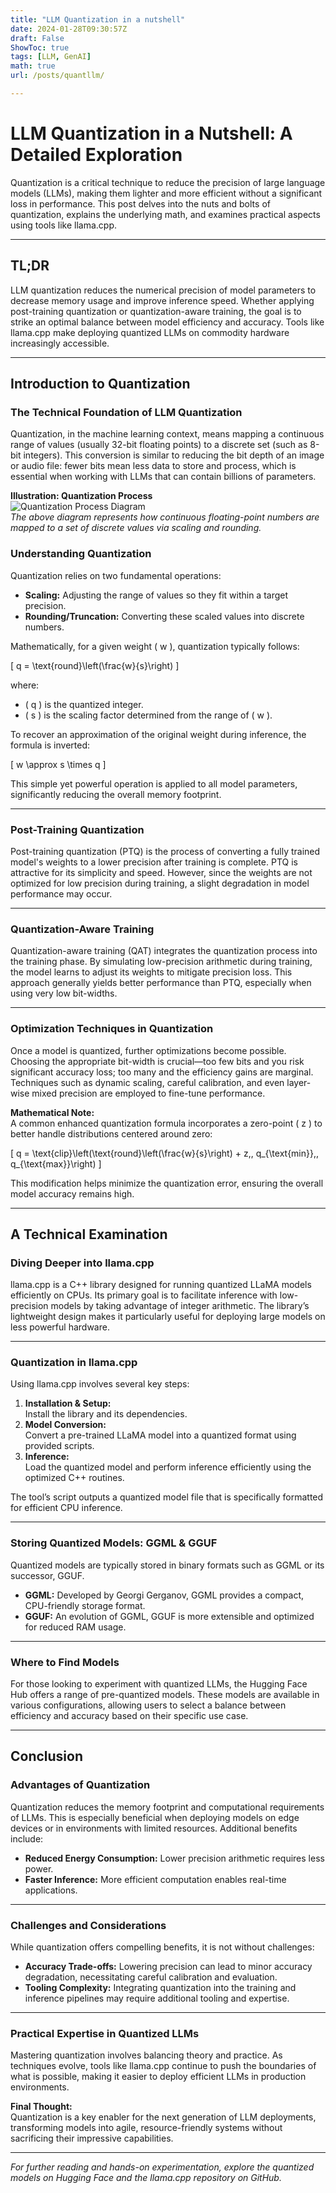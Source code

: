 ```yaml
---
title: "LLM Quantization in a nutshell"
date: 2024-01-28T09:30:57Z
draft: False
ShowToc: true
tags: [LLM, GenAI]
math: true
url: /posts/quantllm/

---
```


# LLM Quantization in a Nutshell: A Detailed Exploration

Quantization is a critical technique to reduce the precision of large language models (LLMs), making them lighter and more efficient without a significant loss in performance. This post delves into the nuts and bolts of quantization, explains the underlying math, and examines practical aspects using tools like llama.cpp.

---

## TL;DR

LLM quantization reduces the numerical precision of model parameters to decrease memory usage and improve inference speed. Whether applying post-training quantization or quantization-aware training, the goal is to strike an optimal balance between model efficiency and accuracy. Tools like llama.cpp make deploying quantized LLMs on commodity hardware increasingly accessible.

---

## Introduction to Quantization

### The Technical Foundation of LLM Quantization

Quantization, in the machine learning context, means mapping a continuous range of values (usually 32-bit floating points) to a discrete set (such as 8-bit integers). This conversion is similar to reducing the bit depth of an image or audio file: fewer bits mean less data to store and process, which is essential when working with LLMs that can contain billions of parameters.

**Illustration: Quantization Process**  
![Quantization Process Diagram](https://www.esperanto.ai/wp-content/uploads/2024/10/quant-mm-2.png)  
*The above diagram represents how continuous floating-point numbers are mapped to a set of discrete values via scaling and rounding.*

### Understanding Quantization

Quantization relies on two fundamental operations:
- **Scaling:** Adjusting the range of values so they fit within a target precision.
- **Rounding/Truncation:** Converting these scaled values into discrete numbers.

Mathematically, for a given weight \( w \), quantization typically follows:

\[
q = \text{round}\left(\frac{w}{s}\right)
\]

where:
- \( q \) is the quantized integer.
- \( s \) is the scaling factor determined from the range of \( w \).

To recover an approximation of the original weight during inference, the formula is inverted:

\[
w \approx s \times q
\]

This simple yet powerful operation is applied to all model parameters, significantly reducing the overall memory footprint.

---

### Post-Training Quantization

Post-training quantization (PTQ) is the process of converting a fully trained model's weights to a lower precision after training is complete. PTQ is attractive for its simplicity and speed. However, since the weights are not optimized for low precision during training, a slight degradation in model performance may occur.

---

### Quantization-Aware Training

Quantization-aware training (QAT) integrates the quantization process into the training phase. By simulating low-precision arithmetic during training, the model learns to adjust its weights to mitigate precision loss. This approach generally yields better performance than PTQ, especially when using very low bit-widths.


---

### Optimization Techniques in Quantization

Once a model is quantized, further optimizations become possible. Choosing the appropriate bit-width is crucial—too few bits and you risk significant accuracy loss; too many and the efficiency gains are marginal. Techniques such as dynamic scaling, careful calibration, and even layer-wise mixed precision are employed to fine-tune performance.

**Mathematical Note:**  
A common enhanced quantization formula incorporates a zero-point \( z \) to better handle distributions centered around zero:

\[
q = \text{clip}\left(\text{round}\left(\frac{w}{s}\right) + z,\, q_{\text{min}},\, q_{\text{max}}\right)
\]

This modification helps minimize the quantization error, ensuring the overall model accuracy remains high.

---

## A Technical Examination

### Diving Deeper into llama.cpp

llama.cpp is a C++ library designed for running quantized LLaMA models efficiently on CPUs. Its primary goal is to facilitate inference with low-precision models by taking advantage of integer arithmetic. The library’s lightweight design makes it particularly useful for deploying large models on less powerful hardware.

---

### Quantization in llama.cpp

Using llama.cpp involves several key steps:
1. **Installation & Setup:**  
   Install the library and its dependencies.
2. **Model Conversion:**  
   Convert a pre-trained LLaMA model into a quantized format using provided scripts.
3. **Inference:**  
   Load the quantized model and perform inference efficiently using the optimized C++ routines.

The tool’s script outputs a quantized model file that is specifically formatted for efficient CPU inference.

---

### Storing Quantized Models: GGML & GGUF

Quantized models are typically stored in binary formats such as GGML or its successor, GGUF.  
- **GGML:** Developed by Georgi Gerganov, GGML provides a compact, CPU-friendly storage format.
- **GGUF:** An evolution of GGML, GGUF is more extensible and optimized for reduced RAM usage.

---

### Where to Find Models

For those looking to experiment with quantized LLMs, the Hugging Face Hub offers a range of pre-quantized models. These models are available in various configurations, allowing users to select a balance between efficiency and accuracy based on their specific use case.

---

## Conclusion

### Advantages of Quantization

Quantization reduces the memory footprint and computational requirements of LLMs. This is especially beneficial when deploying models on edge devices or in environments with limited resources. Additional benefits include:
- **Reduced Energy Consumption:** Lower precision arithmetic requires less power.
- **Faster Inference:** More efficient computation enables real-time applications.

---

### Challenges and Considerations

While quantization offers compelling benefits, it is not without challenges:
- **Accuracy Trade-offs:** Lowering precision can lead to minor accuracy degradation, necessitating careful calibration and evaluation.
- **Tooling Complexity:** Integrating quantization into the training and inference pipelines may require additional tooling and expertise.

---

### Practical Expertise in Quantized LLMs

Mastering quantization involves balancing theory and practice. As techniques evolve, tools like llama.cpp continue to push the boundaries of what is possible, making it easier to deploy efficient LLMs in production environments.

**Final Thought:**  
Quantization is a key enabler for the next generation of LLM deployments, transforming models into agile, resource-friendly systems without sacrificing their impressive capabilities.

---

*For further reading and hands-on experimentation, explore the quantized models on Hugging Face and the llama.cpp repository on GitHub.*

